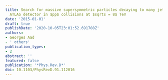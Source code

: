 ```yaml
---
title: Search for massive supersymmetric particles decaying to many jets using the
  ATLAS detector in $pp$ collisions at $sqrts = 8$ TeV
date: '2015-01-01'
draft: true
publishDate: '2020-10-05T23:01:52.691708Z'
authors:
- Georges Aad
- ' others'
publication_types:
- 2
abstract: ''
featured: false
publication: '*Phys.Rev.D*'
doi: 10.1103/PhysRevD.91.112016
---
```


